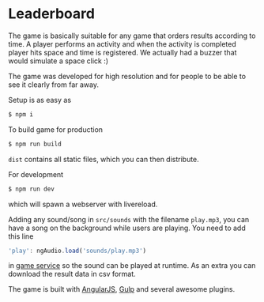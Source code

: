 # Leaderboard

The game is basically suitable for any game that orders results according to time. A player performs an activity and when the activity is completed player hits space and time is registered. We actually had a buzzer that would simulate a space click :)

The game was developed for high resolution and for people to be able to see it clearly from far away.

Setup is as easy as

```sh
$ npm i
```

To build game for production

```sh
$ npm run build
```

`dist` contains all static files, which you can then distribute.

For development

```sh
$ npm run dev
```

which will spawn a webserver with livereload.

Adding any sound/song in `src/sounds` with the filename `play.mp3`, you can have a song on the background while users are playing. You need to add this line

```javascript
'play': ngAudio.load('sounds/play.mp3')
```

in [game service](src/js/services/game.service.js) so the sound can be played at runtime. As an extra you can download the result data in csv format.

The game is built with [AngularJS](https://angularjs.org/), [Gulp](http://gulpjs.com/) and several awesome plugins.

